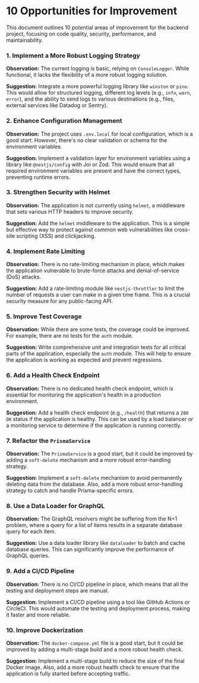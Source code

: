 # 10 Opportunities for Improvement

This document outlines 10 potential areas of improvement for the backend project, focusing on code quality, security, performance, and maintainability.

### 1. Implement a More Robust Logging Strategy

**Observation:** The current logging is basic, relying on `ConsoleLogger`. While functional, it lacks the flexibility of a more robust logging solution.

**Suggestion:** Integrate a more powerful logging library like `winston` or `pino`. This would allow for structured logging, different log levels (e.g., `info`, `warn`, `error`), and the ability to send logs to various destinations (e.g., files, external services like Datadog or Sentry).

### 2. Enhance Configuration Management

**Observation:** The project uses `.env.local` for local configuration, which is a good start. However, there's no clear validation or schema for the environment variables.

**Suggestion:** Implement a validation layer for environment variables using a library like `@nestjs/config` with Joi or Zod. This would ensure that all required environment variables are present and have the correct types, preventing runtime errors.

### 3. Strengthen Security with Helmet

**Observation:** The application is not currently using `helmet`, a middleware that sets various HTTP headers to improve security.

**Suggestion:** Add the `helmet` middleware to the application. This is a simple but effective way to protect against common web vulnerabilities like cross-site scripting (XSS) and clickjacking.

### 4. Implement Rate Limiting

**Observation:** There is no rate-limiting mechanism in place, which makes the application vulnerable to brute-force attacks and denial-of-service (DoS) attacks.

**Suggestion:** Add a rate-limiting module like `nestjs-throttler` to limit the number of requests a user can make in a given time frame. This is a crucial security measure for any public-facing API.

### 5. Improve Test Coverage

**Observation:** While there are some tests, the coverage could be improved. For example, there are no tests for the `auth` module.

**Suggestion:** Write comprehensive unit and integration tests for all critical parts of the application, especially the `auth` module. This will help to ensure the application is working as expected and prevent regressions.

### 6. Add a Health Check Endpoint

**Observation:** There is no dedicated health check endpoint, which is essential for monitoring the application's health in a production environment.

**Suggestion:** Add a health check endpoint (e.g., `/health`) that returns a `200 OK` status if the application is healthy. This can be used by a load balancer or a monitoring service to determine if the application is running correctly.

### 7. Refactor the `PrismaService`

**Observation:** The `PrismaService` is a good start, but it could be improved by adding a `soft-delete` mechanism and a more robust error-handling strategy.

**Suggestion:** Implement a `soft-delete` mechanism to avoid permanently deleting data from the database. Also, add a more robust error-handling strategy to catch and handle Prisma-specific errors.

### 8. Use a Data Loader for GraphQL

**Observation:** The GraphQL resolvers might be suffering from the N+1 problem, where a query for a list of items results in a separate database query for each item.

**Suggestion:** Use a data loader library like `dataloader` to batch and cache database queries. This can significantly improve the performance of GraphQL queries.

### 9. Add a CI/CD Pipeline

**Observation:** There is no CI/CD pipeline in place, which means that all the testing and deployment steps are manual.

**Suggestion:** Implement a CI/CD pipeline using a tool like GitHub Actions or CircleCI. This would automate the testing and deployment process, making it faster and more reliable.

### 10. Improve Dockerization

**Observation:** The `docker-compose.yml` file is a good start, but it could be improved by adding a multi-stage build and a more robust health check.

**Suggestion:** Implement a multi-stage build to reduce the size of the final Docker image. Also, add a more robust health check to ensure that the application is fully started before accepting traffic.
